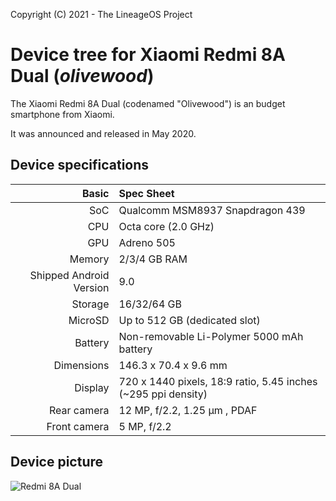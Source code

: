 Copyright (C) 2021 - The LineageOS Project

  Device tree for Xiaomi Redmi 8A Dual (_olivewood_)
  ==============
 
  The Xiaomi Redmi 8A Dual (codenamed "Olivewood") is an 
budget smartphone from Xiaomi.
 
  It was announced and released in May 2020.
 
  ## Device specifications
 
  Basic | Spec Sheet
 -------:|:-------------------------
 SoC | Qualcomm MSM8937 Snapdragon 439
 CPU | Octa core (2.0 GHz)
 GPU | Adreno 505
 Memory | 2/3/4 GB RAM
 Shipped Android Version | 9.0
 Storage | 16/32/64 GB
 MicroSD | Up to 512 GB (dedicated slot)
 Battery | Non-removable Li-Polymer 5000 mAh battery
 Dimensions | 146.3 x 70.4 x 9.6 mm
 Display | 720 x 1440 pixels, 18:9 ratio, 5.45 inches (~295 ppi density)
 Rear camera | 12 MP, f/2.2, 1.25 μm , PDAF
 Front camera | 5 MP, f/2.2      
 

  ## Device picture
  ![ Redmi 8A Dual ](https://encrypted-tbn0.gstatic.com/images?q=tbn:ANd9GcSZQrPB4jZlypBgGYiOLh2awdrciamzJ7vGNQ&usqp=CAU "Xiaomi Redmi 8A Dual")
